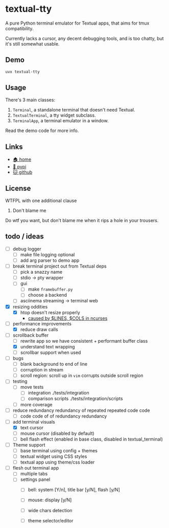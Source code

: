 # textual-tty

A pure Python terminal emulator for Textual apps, that aims for tmux
compatibility.

Currently lacks a cursor, any decent debugging tools, and is too chatty,
but it's still somewhat usable.

## Demo

```bash
uvx textual-tty
```

## Usage

There's 3 main classes:

1. `Terminal`, a standalone terminal that doesn't need Textual.
2. `TextualTerminal`, a tty widget subclass.
3. `TerminalApp`, a terminal emulator in a window.

Read the demo code for more info.

## Links

* [🏠 home](https://bitplane.net/dev/python/textual-tty)
* [🐍 pypi](https://pypi.org/project/textual-tty)
* [🐱 github](https://github.com/bitplane/textual-tty)

## License

WTFPL with one additional clause

1. Don't blame me

Do wtf you want, but don't blame me when it rips a hole in your trousers.

## todo / ideas

- [ ] debug logger
  - [ ] make file logging optional
  - [ ] add arg parser to demo app
- [ ] break terminal project out from Textual deps
  - [ ] pick a snazzy name
  - [ ] stdio -> pty wrapper
  - [ ] gui
    - [ ] make `framebuffer.py`
    - [ ] choose a backend
  - [ ] asciinema streaming -> terminal web
- [x] resizing oddities
  - [x] htop doesn't resize properly
    - [caused by $LINES, $COLS in ncurses](https://linux.die.net/man/3/resize_term)
- [ ] performance improvements
  - [x] reduce draw calls
- [ ] scrollback buffer
  - [ ] rewrite app so we have consistent + performant buffer class
  - [x] understand text wrapping
  - [ ] scrollbar support when used
- [ ] bugs
  - [ ] blank background to end of line
  - [ ] corruption in stream
  - [ ] scroll region: scroll up in `vim` corrupts outside scroll region
- [ ] testing
  - [ ] move tests
    - [ ] integration ./tests/integration
    - [ ] comparison scripts ./tests/integration/scripts
  - [ ] more coverage
- [ ] reduce redundancy redundancy of repeated repeated code code
  - [ ] code code of of redundancy redundancy
- [ ] add terminal visuals
  - [x] text cursor
  - [ ] mouse cursor (disabled by default)
  - [ ] bell flash effect (enabled in base class, disabled in textual_terminal)
- [ ] Theme support
  - [ ] base terminal using config + themes
  - [ ] textual widget using CSS styles
  - [ ] textual app using theme/css loader
- [ ] flesh out terminal app
  - [ ] multiple tabs
  - [ ] settings panel
    - [ ] bell: system [Y/n], title bar [y/N], flash [y/N]
    - [ ] mouse: display [y/N]
    - [ ] wide chars detection
    - [ ] theme selector/editor

